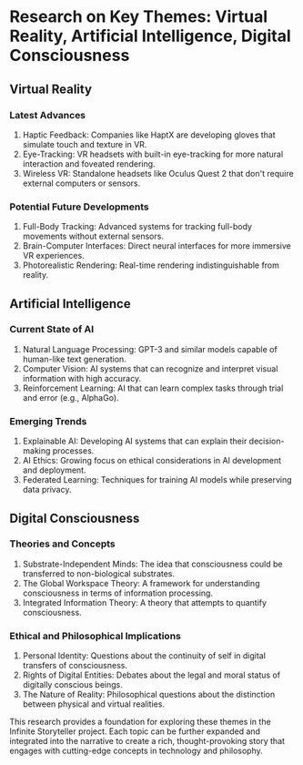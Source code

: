 # Research on Key Themes: Virtual Reality, Artificial Intelligence, Digital Consciousness

## Virtual Reality

### Latest Advances
1. Haptic Feedback: Companies like HaptX are developing gloves that simulate touch and texture in VR.
2. Eye-Tracking: VR headsets with built-in eye-tracking for more natural interaction and foveated rendering.
3. Wireless VR: Standalone headsets like Oculus Quest 2 that don't require external computers or sensors.

### Potential Future Developments
1. Full-Body Tracking: Advanced systems for tracking full-body movements without external sensors.
2. Brain-Computer Interfaces: Direct neural interfaces for more immersive VR experiences.
3. Photorealistic Rendering: Real-time rendering indistinguishable from reality.

## Artificial Intelligence

### Current State of AI
1. Natural Language Processing: GPT-3 and similar models capable of human-like text generation.
2. Computer Vision: AI systems that can recognize and interpret visual information with high accuracy.
3. Reinforcement Learning: AI that can learn complex tasks through trial and error (e.g., AlphaGo).

### Emerging Trends
1. Explainable AI: Developing AI systems that can explain their decision-making processes.
2. AI Ethics: Growing focus on ethical considerations in AI development and deployment.
3. Federated Learning: Techniques for training AI models while preserving data privacy.

## Digital Consciousness

### Theories and Concepts
1. Substrate-Independent Minds: The idea that consciousness could be transferred to non-biological substrates.
2. The Global Workspace Theory: A framework for understanding consciousness in terms of information processing.
3. Integrated Information Theory: A theory that attempts to quantify consciousness.

### Ethical and Philosophical Implications
1. Personal Identity: Questions about the continuity of self in digital transfers of consciousness.
2. Rights of Digital Entities: Debates about the legal and moral status of digitally conscious beings.
3. The Nature of Reality: Philosophical questions about the distinction between physical and virtual realities.

This research provides a foundation for exploring these themes in the Infinite Storyteller project. Each topic can be further expanded and integrated into the narrative to create a rich, thought-provoking story that engages with cutting-edge concepts in technology and philosophy.
